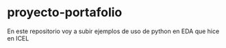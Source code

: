# proyecto-portafolio
En este repositorio voy a subir ejemplos de uso de python en EDA que hice en ICEL

